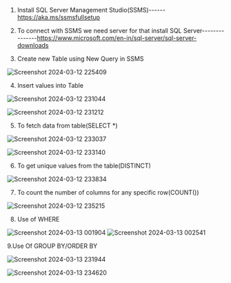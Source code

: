 1. Install SQL Server Management Studio(SSMS)------https://aka.ms/ssmsfullsetup
   
2. To connect with SSMS we need server for that install SQL Server---------------https://www.microsoft.com/en-in/sql-server/sql-server-downloads

3. Create new Table using New Query in SSMS

![Screenshot 2024-03-12 225409](https://github.com/Nikita-15-ab/Data_Analytics/assets/126350305/9517e4db-fda7-4d30-884c-f772dd164b93)

4. Insert values into Table

![Screenshot 2024-03-12 231044](https://github.com/Nikita-15-ab/Data_Analytics/assets/126350305/0ccbe8ee-c50b-411b-ab03-a74c75c9ffe0)

![Screenshot 2024-03-12 231212](https://github.com/Nikita-15-ab/Data_Analytics/assets/126350305/10605be1-a269-4e96-bbe5-11b01e04a554)

5. To fetch data from table(SELECT *)

![Screenshot 2024-03-12 233037](https://github.com/Nikita-15-ab/Data_Analytics/assets/126350305/4f1c7ee1-10d5-4d67-964a-ddf5e22bc9ae)

![Screenshot 2024-03-12 233140](https://github.com/Nikita-15-ab/Data_Analytics/assets/126350305/c27e7b26-ecfb-4750-a8a4-0d37c39943d2)

6. To get unique values from the table(DISTINCT)

![Screenshot 2024-03-12 233834](https://github.com/Nikita-15-ab/Data_Analytics/assets/126350305/d6d709cf-2d10-48a1-b52c-333beecd75d5)

7. To count the number of columns for any specific row(COUNT())

![Screenshot 2024-03-12 235215](https://github.com/Nikita-15-ab/Data_Analytics/assets/126350305/262c3102-32f8-4813-986a-ceef31e2acd6)

8. Use of WHERE

![Screenshot 2024-03-13 001904](https://github.com/Nikita-15-ab/Data_Analytics/assets/126350305/70557d22-2080-4fc4-9f63-a0f8024fbef6)
![Screenshot 2024-03-13 002541](https://github.com/Nikita-15-ab/Data_Analytics/assets/126350305/13506cdd-447c-4fdf-8f36-21e8ebd5d43e)

9.Use Of GROUP BY/ORDER BY

![Screenshot 2024-03-13 231944](https://github.com/Nikita-15-ab/Data_Analytics/assets/126350305/ad6a0399-8d47-4972-bf2e-c78a887a372f)

![Screenshot 2024-03-13 234620](https://github.com/Nikita-15-ab/Data_Analytics/assets/126350305/b476e512-57b4-43d6-803c-183d4b8921ae)






   

